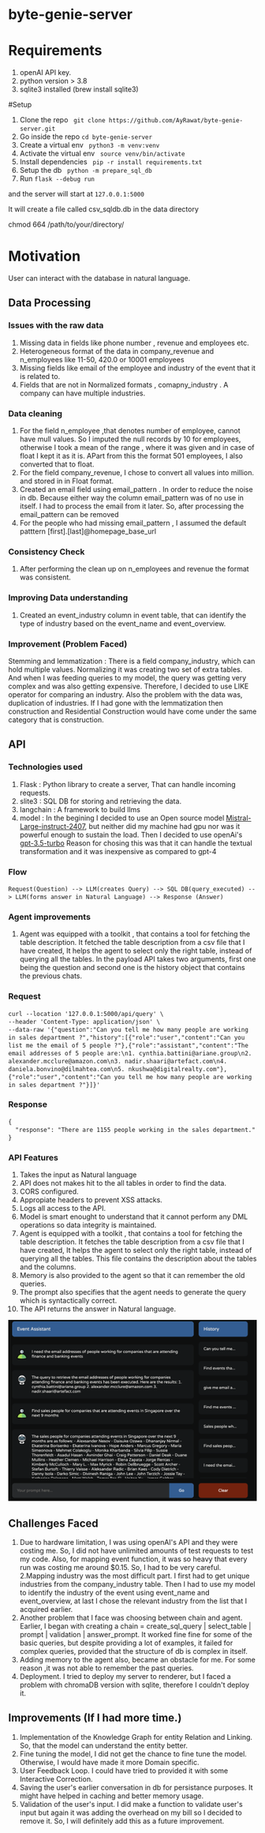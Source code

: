 # byte-genie-server
# Requirements
1. openAI API key.
2. python version > 3.8
3. sqlite3 installed (brew install sqlite3)

#Setup 
1. Clone the repo ``` git clone https://github.com/AyRawat/byte-genie-server.git```
2. Go inside the repo ``` cd byte-genie-server ```
3. Create a virtual env ``` python3 -m venv:venv```
4. Activate the virtual env ``` source venv/bin/activate```
5. Install dependencies ``` pip -r install requirements.txt```
6. Setup the db ``` python -m prepare_sql_db``` 
7. Run ```flask --debug run ```

and the server will start at ```127.0.0.1:5000```


It will create a file called csv_sqldb.db in the data directory


chmod 664 /path/to/your/directory/


# Motivation
User can interact with the database in natural language.

## Data Processing

### Issues with the raw data
1. Missing data in fields like phone number , revenue and employees etc.
2. Heterogeneous format of the data in company_revenue and n_employees like  11-50, 420.0 or 10001 employees
3. Missing fields like email of the employee and industry of the event that it is related to.
4. Fields that are not in Normalized formats , comapny_industry . A company can have multiple industries.

### Data cleaning
1. For the field n_employee ,that denotes number of employee,  cannot have mull values. So I imputed the null records by 10 for employees, otherwise I took a mean of the range , where it was given and in case of float I kept it as it is. APart from this the format 501 employees, I also converted that to float.
2. For the field company_revenue, I chose to convert all values into million. and stored in in Float format.
3. Created an email field using email_pattern . In order to reduce the noise in db. Because either way the column email_pattern was of no use in itself. I had to process the email from it later. So, after processing the email_pattern can be removed 
4. For the people who had missing email_pattern , I assumed the default patttern [first].[last]@homepage_base_url

### Consistency Check
1. After performing the clean up on n_employees and revenue the format was consistent. 

### Improving Data understanding
1. Created an event_industry column in event table, that can identify the type of industry based on the event_name and event_overview.

### Improvement (Problem Faced)
Stemming and lemmatization : There is a field company_industry, which can hold multiple values. Normalizing it was creating two set of extra tables. And when I was feeding queries to my model, the query was getting very complex and was also getting expensive. Therefore, I decided to use LIKE operator for comparing an industry. Also the problem with the data was, duplication of industries. If I had gone with the lemmatization then construction and Residential Construction would have come under the same category that is construction.

## API

### Technologies used
1. Flask : Python library to create a server, That can handle incoming requests. 
2. slite3 : SQL DB for storing and retrieving the data.
3. langchain : A framework to build llms
4. model : In the begining I decided to use an Open source model [Mistral-Large-instruct-2407](https://huggingface.co/mistralai/Mistral-Large-Instruct-2407), but neither did my machine had gpu nor was it powerful enough to sustain the load. Then I decided to use openAi's [gpt-3.5-turbo](https://platform.openai.com/docs/models/gpt-3-5-turbo)
Reason for chosing this was that it can handle the textual transformation and it was inexpensive as compared to gpt-4  

### Flow
```
Request(Question) --> LLM(creates Query) --> SQL DB(query_executed) --> LLM(forms answer in Natural Language) --> Response (Answer)
```

### Agent improvements
1. Agent was equipped with a toolkit , that contains a tool for fetching the table description. It fetched the table description from a csv file that I have created, It helps the agent to select only the right table, instead of querying all the tables.
In the payload API takes two arguments, first one being the question and second one is the history object that contains the previous chats. 

### Request
```
curl --location '127.0.0.1:5000/api/query' \
--header 'Content-Type: application/json' \
--data-raw '{"question":"Can you tell me how many people are working in sales department ?","history":[{"role":"user","content":"Can you list me the email of 5 people ?"},{"role":"assistant","content":"The email addresses of 5 people are:\n1. cynthia.battini@ariane.group\n2. alexander.mcclure@amazon.com\n3. nadir.shaari@artefact.com\n4. daniela.bonvino@dilmahtea.com\n5. nkushwa@digitalrealty.com"},{"role":"user","content":"Can you tell me how many people are working in sales department ?"}]}'
```

### Response
```
{
  "response": "There are 1155 people working in the sales department."
}
```


### API Features
1. Takes the input as Natural language
2. API does not makes hit to the all tables in order to find the data.
3. CORS configured.
4. Appropiate headers to prevent XSS attacks.
5. Logs all access to the API.
6. Model is smart enought to understand that it cannot perform any DML operations so data integrity is maintained.
7. Agent is equipped with a toolkit , that contains a tool for fetching the table description. It fetches the table description from a csv file that I have created, It helps the agent to select only the right table, instead of querying all the tables. This file contains the description about the tables and the columns.
8. Memory is also provided to the agent so that it can remember the old queries.
9. The prompt also specifies that the agent needs to generate the query which is syntactically correct.
10. The API returns the answer in Natural language.

![alt text](screenshots/query-01.png)
## Challenges Faced
1. Due to hardware limitation, I was using openAI's API and they were costing me. So, I did not have unlimited amounts of test requests to test my code. Also, for mapping event function, it was so heavy that every run was costing me around $0.15. So, I had to be very careful.
2.Mapping industry was the most difficult part. I first had to get unique industries from the company_industry table. Then I had to use my model to identify the industry of the event using event_name and event_overview, at last I chose the relevant industry from the list that I acquired earlier.
3. Another problem that I face was choosing between chain and agent. Earlier, I began with creating a chain =  create_sql_query | select_table | prompt | validation | answer_prompt. It worked fine fine for some of the basic queries, but despite providing a lot of examples, it failed for complex queries, provided that the structure of db is complex in itself.
4. Adding memory to the agent also, became an obstacle for me. For some reason ,it was not able to remember the past queries. 
5. Deployment. I tried to deploy my server to renderer, but I faced a problem with chromaDB version with sqlite, therefore I couldn't deploy it.


## Improvements (If I had more time.)
1. Implementation of the Knowledge Graph for entity Relation and Linking. So, that the model can understand the entity better.
2. Fine tuning the model, I did not get the chance to fine tune the model. Otherwise, I would have made it more Domain specific.
3. User Feedback Loop. I could have tried to provided it with some Interactive Correction.
4. Saving the user's earlier conversation in db for persistance purposes. It might have helped in caching and better memory usage.
5. Validation of the user's input. I did make a function to validate user's input but again it was adding the overhead on my bill so I decided to remove it. So, I will definitely add this as a future improvement.



